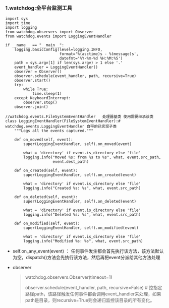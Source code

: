 ### 1.watchdog:全平台监测工具

```
import sys
import time
import logging
from watchdog.observers import Observer
from watchdog.events import LoggingEventHandler

if __name__ == "__main__":
    logging.basicConfig(level=logging.INFO,
                        format='%(asctime)s - %(message)s',
                        datefmt='%Y-%m-%d %H:%M:%S')
    path = sys.argv[1] if len(sys.argv) > 1 else '.'
    event_handler = LoggingEventHandler()
    observer = Observer()
    observer.schedule(event_handler, path, recursive=True)
    observer.start()
    try:
        while True:
            time.sleep(1)
    except KeyboardInterrupt:
        observer.stop()
    observer.join()
    
//watchdog.events.FileSystemEventHandler   处理器基类 使用需要继承该类
class LoggingEventHandler(FileSystemEventHandler):# watchdog.events.LoggingEventHandler 自带的已实现子类
    """Logs all the events captured."""

    def on_moved(self, event):
        super(LoggingEventHandler, self).on_moved(event)

        what = 'directory' if event.is_directory else 'file'
        logging.info("Moved %s: from %s to %s", what, event.src_path,
                     event.dest_path)

    def on_created(self, event):
        super(LoggingEventHandler, self).on_created(event)

        what = 'directory' if event.is_directory else 'file'
        logging.info("Created %s: %s", what, event.src_path)

    def on_deleted(self, event):
        super(LoggingEventHandler, self).on_deleted(event)

        what = 'directory' if event.is_directory else 'file'
        logging.info("Deleted %s: %s", what, event.src_path)

    def on_modified(self, event):
        super(LoggingEventHandler, self).on_modified(event)

        what = 'directory' if event.is_directory else 'file'
        logging.info("Modified %s: %s", what, event.src_path)
```

*  self.on_any_event(event) ： 任何事件发生都会首先执行该方法，该方法默认为空，dispatch()方法会先执行该方法，然后再把event分派给其他方法处理 

* observer

  >  watchdog.observers.Observer(timeout=1) 
  >
  >  observer.schedule(event_handler, path, recursive=False) # 控指定路径path，该路径触发任何事件都会调用event_handler来处理，如果path是目录，则recursive=True则会递归监控该目录的所有变化。 